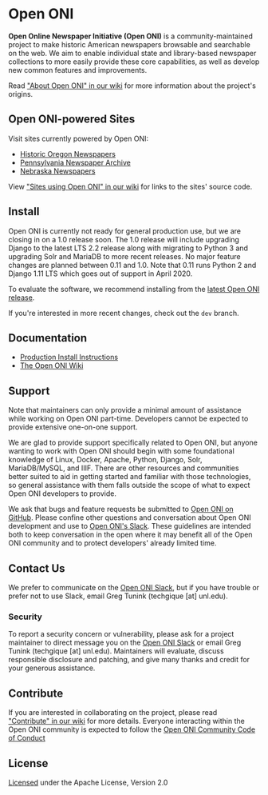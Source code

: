 # Open ONI
**Open Online Newspaper Initiative (Open ONI)** is a community-maintained
project to make historic American newspapers browsable and searchable on the
web. We aim to enable individual state and library-based newspaper collections
to more easily provide these core capabilities, as well as develop new common
features and improvements.

Read ["About Open ONI" in our
wiki](https://github.com/open-oni/open-oni/wiki/About-Open-ONI) for more
information about the project's origins.

## Open ONI-powered Sites
Visit sites currently powered by Open ONI:

- [Historic Oregon Newspapers](https://oregonnews.uoregon.edu/)
- [Pennsylvania Newspaper Archive](http://panewsarchive.psu.edu/)
- [Nebraska Newspapers](https://nebnewspapers.unl.edu/)

View ["Sites using Open ONI" in our
wiki](https://github.com/open-oni/open-oni/wiki/Sites-Using-Open-ONI) for links
to the sites' source code.

## Install
Open ONI is currently not ready for general production use, but we are closing
in on a 1.0 release soon. The 1.0 release will include upgrading Django to the
latest LTS 2.2 release along with migrating to Python 3 and upgrading Solr and
MariaDB to more recent releases. No major feature changes are planned between
0.11 and 1.0. Note that 0.11 runs Python 2 and Django 1.11 LTS which goes out of
support in April 2020.

To evaluate the software, we recommend installing from the [latest Open ONI
release](https://github.com/open-oni/open-oni/releases/latest).

If you're interested in more recent changes, check out the `dev` branch.

## Documentation
- [Production Install
Instructions](https://github.com/open-oni/open-oni/tree/master/docs)
- [The Open ONI Wiki](https://github.com/open-oni/open-oni/wiki)

## Support
Note that maintainers can only provide a minimal amount of assistance while
working on Open ONI part-time. Developers cannot be expected to provide
extensive one-on-one support.

We are glad to provide support specifically related to Open ONI, but anyone
wanting to work with Open ONI should begin with some foundational knowledge of
Linux, Docker, Apache, Python, Django, Solr, MariaDB/MySQL, and IIIF. There are
other resources and communities better suited to aid in getting started and
familiar with those technologies, so general assistance with them falls outside
the scope of what to expect Open ONI developers to provide.

We ask that bugs and feature requests be submitted to [Open ONI on
GitHub](https://github.com/open-oni/open-oni/issues). Please confine other
questions and conversation about Open ONI development and use to [Open ONI's
Slack](http://bit.ly/openoni-slack-signup). These guidelines are intended both
to keep conversation in the open where it may benefit all of the Open ONI
community and to protect developers' already limited time.

## Contact Us
We prefer to communicate on the [Open ONI
Slack](http://bit.ly/openoni-slack-signup), but if you have trouble or prefer
not to use Slack, email Greg Tunink (techgique [at] unl.edu).

### Security
To report a security concern or vulnerability, please ask for a project
maintainer to direct message you on the [Open ONI
Slack](http://bit.ly/openoni-slack-signup) or email Greg Tunink
(techgique [at] unl.edu). Maintainers will evaluate, discuss responsible
disclosure and patching, and give many thanks and credit for your generous
assistance.

## Contribute
If you are interested in collaborating on the project, please read ["Contribute"
in our wiki](https://github.com/open-oni/open-oni/wiki/Contribute) for more
details. Everyone interacting within the Open ONI community is expected to
follow the [Open ONI Community Code of Conduct](/CODE_OF_CONDUCT.md)

## License
[Licensed](https://github.com/open-oni/open-oni/blob/master/LICENSE) under the
Apache License, Version 2.0
